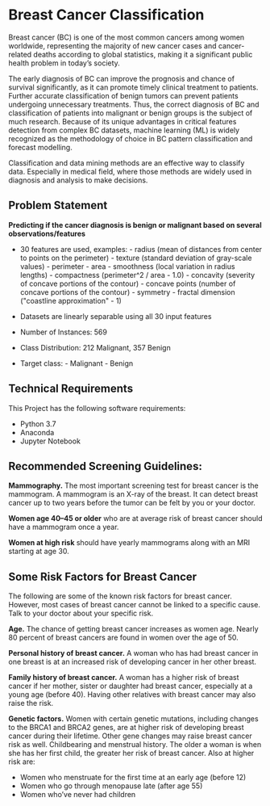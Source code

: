 # Breast Cancer Classification
Breast cancer (BC) is one of the most common cancers among women worldwide, representing the majority of new cancer cases and cancer-related deaths according to global statistics, making it a significant public health problem in today’s society.

The early diagnosis of BC can improve the prognosis and chance of survival significantly, as it can promote timely clinical treatment to patients. Further accurate classification of benign tumors can prevent patients undergoing unnecessary treatments. Thus, the correct diagnosis of BC and classification of patients into malignant or benign groups is the subject of much research. Because of its unique advantages in critical features detection from complex BC datasets, machine learning (ML) is widely recognized as the methodology of choice in BC pattern classification and forecast modelling.

Classification and data mining methods are an effective way to classify data. Especially in medical field, where those methods are widely used in diagnosis and analysis to make decisions.

## Problem Statement


__Predicting if the cancer diagnosis is benign or malignant based on several observations/features__
- 30 features are used, examples:
        - radius (mean of distances from center to points on the perimeter)
        - texture (standard deviation of gray-scale values)
        - perimeter
        - area
        - smoothness (local variation in radius lengths)
        - compactness (perimeter^2 / area - 1.0)
        - concavity (severity of concave portions of the contour)
        - concave points (number of concave portions of the contour)
        - symmetry 
        - fractal dimension ("coastline approximation" - 1)

- Datasets are linearly separable using all 30 input features
- Number of Instances: 569
- Class Distribution: 212 Malignant, 357 Benign
- Target class:
         - Malignant
         - Benign

## Technical Requirements
This Project has the following software requirements:
- Python 3.7
- Anaconda
- Jupyter Notebook

## Recommended Screening Guidelines:
__Mammography.__ The most important screening test for breast cancer is the mammogram. A mammogram is an X-ray of the breast. It can detect breast cancer up to two years before the tumor can be felt by you or your doctor.

__Women age 40–45 or older__ who are at average risk of breast cancer should have a mammogram once a year.

__Women at high risk__ should have yearly mammograms along with an MRI starting at age 30.

## Some Risk Factors for Breast Cancer
The following are some of the known risk factors for breast cancer. However, most cases of breast cancer cannot be linked to a specific cause. Talk to your doctor about your specific risk.

__Age.__ The chance of getting breast cancer increases as women age. Nearly 80 percent of breast cancers are found in women over the age of 50.

__Personal history of breast cancer.__ A woman who has had breast cancer in one breast is at an increased risk of developing cancer in her other breast.

__Family history of breast cancer.__ A woman has a higher risk of breast cancer if her mother, sister or daughter had breast cancer, especially at a young age (before 40). Having other relatives with breast cancer may also raise the risk.

__Genetic factors.__ Women with certain genetic mutations, including changes to the BRCA1 and BRCA2 genes, are at higher risk of developing breast cancer during their lifetime. Other gene changes may raise breast cancer risk as well.
Childbearing and menstrual history. The older a woman is when she has her first child, the greater her risk of breast cancer. Also at higher risk are:
- Women who menstruate for the first time at an early age (before 12)
- Women who go through menopause late (after age 55)
- Women who’ve never had children

